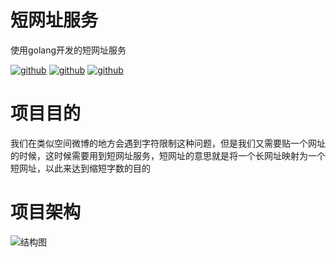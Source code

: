 # 短网址服务
使用golang开发的短网址服务

[![github](https://badgen.net/badge/golang/1.12/green)](https://github.com/golang/go)
[![github](https://badgen.net/badge/build/passing/green)](#)
[![github](https://badgen.net/badge/license/GUN/green)](https://github.com/Rejudge-F/ShortLink/blob/master/LICENSE)

# 项目目的
我们在类似空间微博的地方会遇到字符限制这种问题，但是我们又需要贴一个网址的时候，这时候需要用到短网址服务，短网址的意思就是将一个长网址映射为一个短网址，以此来达到缩短字数的目的

# 项目架构
![结构图](https://github.com/Rejudge-F/ShortLink/blob/master/image/%E6%B5%81%E7%A8%8B.png)
